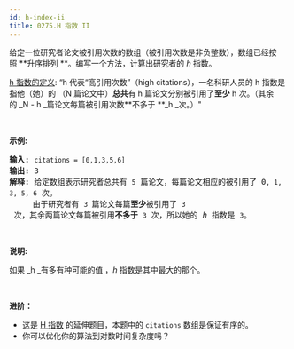 ```yaml
---
id: h-index-ii
title: 0275.H 指数 II
---
```

给定一位研究者论文被引用次数的数组（被引用次数是非负整数），数组已经按照 **升序排列 **。编写一个方法，计算出研究者的 _h_ 指数。

[h 指数的定义](https://baike.baidu.com/item/h-index/3991452?fr=aladdin): “h 代表“高引用次数”（high citations），一名科研人员的 h 指数是指他（她）的 （N 篇论文中）**总共**有 h 篇论文分别被引用了**至少** h 次。（其余的 _N - h _篇论文每篇被引用次数**不多于 **_h _次。）&#34;

 

**示例:**


<pre><strong>输入:</strong> <code>citations = [0,1,3,5,6]</code><br/><strong>输出:</strong> 3 <br/><strong>解释: </strong>给定数组表示研究者总共有 <code>5</code> 篇论文，每篇论文相应的被引用了 0<code>, 1, 3, 5, 6</code> 次。<br/>     由于研究者有 <code>3 </code>篇论文每篇<strong>至少</strong>被引用了 <code>3</code> 次，其余两篇论文每篇被引用<strong>不多于</strong> <code>3</code> 次，所以她的<em> h </em>指数是 <code>3</code>。</pre>

 

**说明:**

如果 _h _有多有种可能的值 ，_h_ 指数是其中最大的那个。

 

**进阶：**


- 这是 [H 指数](/problems/h-index/description/) 的延伸题目，本题中的 <code>citations</code> 数组是保证有序的。
- 你可以优化你的算法到对数时间复杂度吗？
